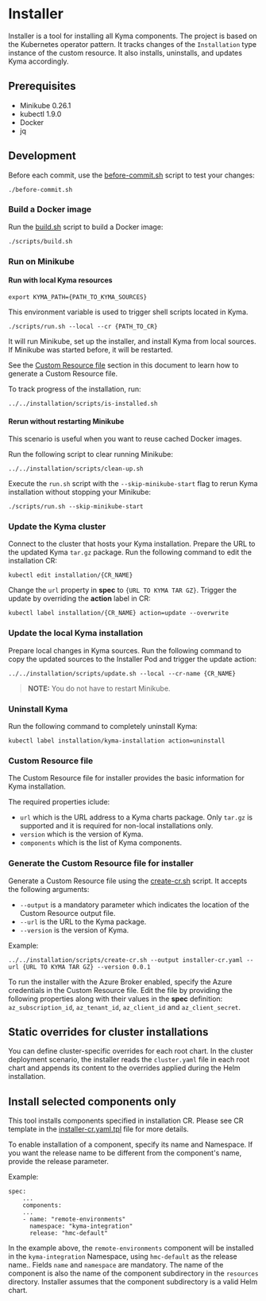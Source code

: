 # Installer

Installer is a tool for installing all Kyma components.
The project is based on the Kubernetes operator pattern. It tracks changes of the `Installation` type instance of the custom resource. It also installs, uninstalls, and updates Kyma accordingly.

## Prerequisites

- Minikube 0.26.1
- kubectl 1.9.0
- Docker
- jq

## Development

Before each commit, use the [before-commit.sh](./before-commit.sh) script to test your changes:
```
./before-commit.sh
```

### Build a Docker image

Run the [build.sh](./scripts/build.sh) script to build a Docker image:

```
./scripts/build.sh
```

### Run on Minikube

#### Run with local Kyma resources
```
export KYMA_PATH={PATH_TO_KYMA_SOURCES}
```
This environment variable is used to trigger shell scripts located in Kyma.
```
./scripts/run.sh --local --cr {PATH_TO_CR}
```

It will run Minikube, set up the installer, and install Kyma from local sources. If Minikube was started before, it will be restarted.

See the [Custom Resource file](#custom-resource-file) section in this document to learn how to generate a Custom Resource file.

To track progress of the installation, run:

```
../../installation/scripts/is-installed.sh
```

#### Rerun without restarting Minikube

This scenario is useful when you want to reuse cached Docker images.

Run the following script to clear running Minikube:
```
../../installation/scripts/clean-up.sh
```

Execute the `run.sh` script with the `--skip-minikube-start` flag to rerun Kyma installation without stopping your Minikube:
```
./scripts/run.sh --skip-minikube-start
```

### Update the Kyma cluster

Connect to the cluster that hosts your Kyma installation. Prepare the URL to the updated Kyma `tar.gz` package. Run the following command to edit the installation CR:
```
kubectl edit installation/{CR_NAME}
```
Change the `url` property in **spec** to `{URL TO KYMA TAR GZ}`. Trigger the update by overriding the **action** label in CR:
```
kubectl label installation/{CR_NAME} action=update --overwrite
```

### Update the local Kyma installation

Prepare local changes in Kyma sources. Run the following command to copy the updated sources to the Installer Pod and trigger the update action:
```
../../installation/scripts/update.sh --local --cr-name {CR_NAME}
```

> **NOTE:** You do not have to restart Minikube.

### Uninstall Kyma

Run the following command to completely uninstall Kyma:
```
kubectl label installation/kyma-installation action=uninstall
```

### Custom Resource file

The Custom Resource file for installer provides the basic information for Kyma installation.

The required properties iclude:

- `url` which is the URL address to a Kyma charts package. Only `tar.gz` is supported and it is required for non-local installations only.
- `version` which is the version of Kyma.
- `components` which is the list of Kyma components.


### Generate the Custom Resource file for installer

Generate a Custom Resource file using the [create-cr.sh](../../installation/scripts/create-cr.sh) script. It accepts the following arguments:

- `--output` is a mandatory parameter which indicates the location of the Custom Resource output file.
- `--url` is the URL to the Kyma package.
- `--version` is the version of Kyma.

Example:
```
../../installation/scripts/create-cr.sh --output installer-cr.yaml --url {URL TO KYMA TAR GZ} --version 0.0.1
```

To run the installer with the Azure Broker enabled, specify the Azure credentials in the Custom Resource file. Edit the file by providing the following properties along with their values in the **spec** definition: `az_subscription_id`, `az_tenant_id`, `az_client_id` and `az_client_secret`.

## Static overrides for cluster installations

You can define cluster-specific overrides for each root chart. In the cluster deployment scenario, the installer reads the `cluster.yaml` file in each root chart and appends its content to the overrides applied during the 
Helm installation.

## Install selected components only

This tool installs components specified in installation CR. Please see CR template in the [installer-cr.yaml.tpl](../../installation/resources/installer-cr.yaml.tpl) file for more details. 

To enable installation of a component, specify its name and Namespace. If you want the release name to be different from the component's name, provide the release parameter.

Example:

```
spec:
    ...
    components:
    ...
    - name: "remote-environments"
      namespace: "kyma-integration"
      release: "hmc-default"
```

In the example above, the `remote-environments` component will be installed in the `kyma-integration` Namespace, using `hmc-default` as the release name.. Fields `name` and `namespace` are mandatory. The name of the component is also the name of the component subdirectory in the `resources` directory. Installer assumes that the component subdirectory is a valid Helm chart.
